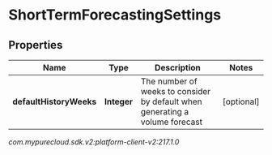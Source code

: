 # ShortTermForecastingSettings


## Properties

| Name | Type | Description | Notes |
| ------------ | ------------- | ------------- | ------------- |
| **defaultHistoryWeeks** | **Integer** | The number of weeks to consider by default when generating a volume forecast |  [optional] |




_com.mypurecloud.sdk.v2:platform-client-v2:217.1.0_
